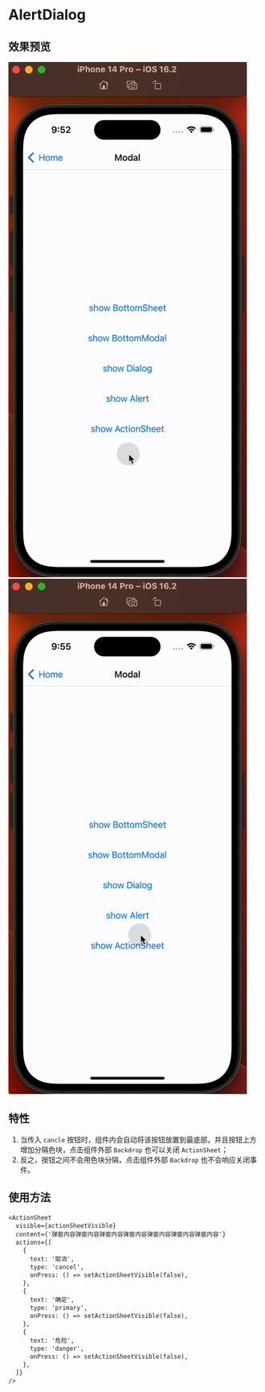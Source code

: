 # AlertDialog

## 效果预览

![](./images/20230317-215258.gif)
![](./images/20230317-215516.gif)

## 特性
1. 当传入 `cancle` 按钮时，组件内会自动将该按钮放置到最底部，并且按钮上方增加分隔色块，点击组件外部 `Backdrop` 也可以关闭 `ActionSheet`；
2. 反之，按钮之间不会用色块分隔，点击组件外部 `Backdrop` 也不会响应关闭事件。

## 使用方法

```typescriptreact
<ActionSheet
  visible={actionSheetVisible}
  content={'弹窗内容弹窗内容弹窗内容弹窗内容弹窗内容弹窗内容弹窗内容'}
  actions={[
    {
      text: '取消',
      type: 'cancel',
      onPress: () => setActionSheetVisible(false),
    },
    {
      text: '确定',
      type: 'primary',
      onPress: () => setActionSheetVisible(false),
    },
    {
      text: '危险',
      type: 'danger',
      onPress: () => setActionSheetVisible(false),
    },
  ]}
/>
```
